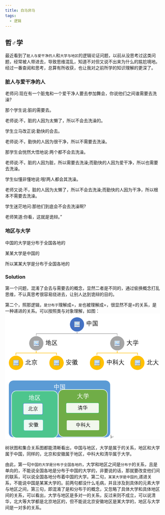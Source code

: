 ```yaml
---
title: 白马非马
tags:
  - 逻辑
---
```

## 哲♂学

最近看到了`脏人与爱干净的人`和`大学与地区`的逻辑论证问题，以前从没思考过这类问题，经常被人带进去，导致思维混乱，知道不对但又说不出来为什么的尴尬境地。经过一番查阅和思考，总算有所收获，也让我对之前所学的知识理解的更深了。

### 脏人与爱干净的人

老师问:现在有一个脏鬼和一个爱干净人要去参加舞会，你说他们之间谁需要去洗澡?

那个学生说:脏的需要去。

老师说:不，脏的人因为太懒了，所以不会去洗澡的。

学生立马改正说:勤快的会去。

老师说:不，勤快的人因为很干净，所以不需要去洗澡。

那学生会恍然大悟地说:两个都不会去洗澡。

老师说:不，脏的人因为脏，所以需要去洗澡;而勤快的人因为爱干净，所以也需要去洗澡。

学生似懂非懂地说:哦!两人都会其洗澡。

老师又说:不，脏的人因为太懒了，所以不会去洗澡;而勤快的人因为干净，所以根本不需要去洗澡。

学生迷茫地问:那他们到底会不会去洗澡啊?

老师笑道:你看，这就是诡辩。”

### 地区与大学

中国的大学是分布于全国各地的

某某大学是中国的

所以某某大学是分布于全国各地的

### Solution

第一个问题，混淆了会去与需要去的概念，显然二者是不同的，通过偷换概念打乱思维，不认真思考很容易绕进去，让别人达到诡辩的目的。

第二个，照那逻辑，`是分布于`理解成=，`是`也被理解成=，很显然不是=的关系，是一种递进的关系。可以按照类与对象理解，如图：
![4.2](/assets/image/2020-05-26.jpg)

树状图和集合关系图都能清晰看出，中国与地区，大学是属于的关系，地区和大学属于中国，同样的，北京和安徽属于地区，中科大和清华属于大学。

由此，第一句`中国的大学是分布于全国各地的`，大学和地区之间是`分布于`的关系，且是单向的，不能说全国各地是分布于中国的大学的，非要说的话，那就要改变他们间的联系，可以说全国各地分布着中国的大学。第二句，`某某大学是中国的`,递进关系，不能说中国是某某大学的。前两句都没什么毛病，并且涉及到具体的元素大学与地区之间，第三句，即混淆了是和分布于的概念，又忽略了具体大学和具体地区间的关系，可以看出，大学与地区是多对一的关系，反过来则不成立，可以说清华，北大等大学都是北京地区的，但不能说北京安徽地区是某大学的，地区与大学间是一对多的关系。